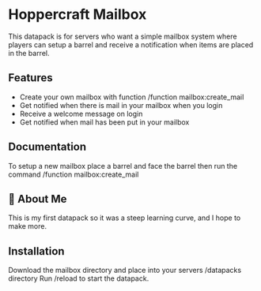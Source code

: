 # Hoppercraft Mailbox

This datapack is for servers who want a simple mailbox system where players can setup a barrel and receive a notification when items are placed in the barrel. 


## Features

- Create your own mailbox with function /function mailbox:create_mail
- Get notified when there is mail in your mailbox when you login
- Receive a welcome message on login
- Get notified when mail has been put in your mailbox


## Documentation

To setup a new mailbox place a barrel and face the barrel then run the command /function mailbox:create_mail


## 🚀 About Me
This is my first datapack so it was a steep learning curve, and I hope to make more.




## Installation

Download the mailbox directory and place into your servers /datapacks directory
Run /reload to start the datapack.
